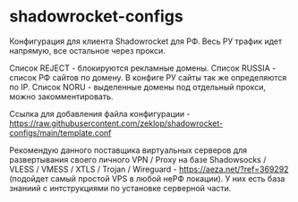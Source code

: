 # shadowrocket-configs
Конфигурация для клиента Shadowrocket для РФ. Весь РУ трафик идет напрямую, все остальное через прокси. 

Список REJECT - блокируются рекламные домены.
Список RUSSIA - список РФ сайтов по домену. В конфиге РУ сайты так же определяются по IP.
Список NORU  - выделенные домены под отдельный прокси, можно закомментировать.

Ссылка для добавления файла конфигурации - https://raw.githubusercontent.com/zeklop/shadowrocket-configs/main/template.conf

Рекомендую данного поставщика виртуальных серверов для развертывания своего личного VPN / Proxy на базе Shadowsocks / VLESS / VMESS / XTLS / Trojan / Wireguard - https://aeza.net/?ref=369292 (подойдет самый простой VPS в любой неРФ локации). У них есть база знаниий с интструкциями по установке серверной части.
